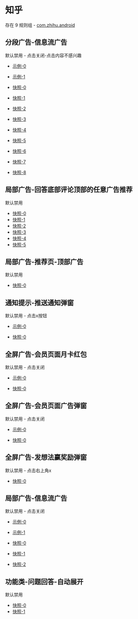 # 知乎

存在 9 规则组 - [com.zhihu.android](/src/apps/com.zhihu.android.ts)

## 分段广告-信息流广告

默认禁用 - 点击关闭-点击内容不感兴趣

- [示例-0](https://m.gkd.li/57941037/f6498773-af55-4ba9-96fa-4c0597523d55)
- [示例-1](https://m.gkd.li/57941037/c52e22c6-987e-46c2-a4ca-e1182972ed94)

- [快照-0](https://i.gkd.li/i/13849671)
- [快照-1](https://i.gkd.li/i/12647525)
- [快照-2](https://i.gkd.li/i/14178516)
- [快照-3](https://i.gkd.li/i/13849442)
- [快照-4](https://i.gkd.li/i/14178979)
- [快照-5](https://i.gkd.li/i/14321041)
- [快照-6](https://i.gkd.li/i/14468152)
- [快照-7](https://i.gkd.li/i/14192451)
- [快照-8](https://i.gkd.li/i/13849689)

## 局部广告-回答底部评论顶部的任意广告推荐

默认禁用

- [快照-0](https://i.gkd.li/i/12864109)
- [快照-1](https://i.gkd.li/i/12647525)
- [快照-2](https://i.gkd.li/i/14178516)
- [快照-3](https://i.gkd.li/i/14178922)
- [快照-4](https://i.gkd.li/i/14548763)
- [快照-5](https://i.gkd.li/i/12647541)

## 局部广告-推荐页-顶部广告

默认禁用

- [快照-0](https://i.gkd.li/i/14156887)

## 通知提示-推送通知弹窗

默认禁用 - 点击x按钮

- [示例-0](https://m.gkd.li/57941037/25cfef06-fe50-4250-bf45-1f6210f95063)

- [快照-0](https://i.gkd.li/i/12647583)

## 全屏广告-会员页面月卡红包

默认禁用 - 点击关闭

- [示例-0](https://m.gkd.li/57941037/335dee89-4b55-40f1-8316-b7b4f86a8ee6)

- [快照-0](https://i.gkd.li/i/12647421)

## 全屏广告-会员页面广告弹窗

默认禁用 - 点击关闭

- [示例-0](https://m.gkd.li/57941037/9eb78a95-c2dc-4a8b-9b86-f9d0fc0ed6fd)

- [快照-0](https://i.gkd.li/i/12707676)

## 全屏广告-发想法赢奖励弹窗

默认禁用 - 点击右上角x

- [快照-0](https://i.gkd.li/i/14020339)

## 局部广告-信息流广告

默认禁用 - 点击关闭

- [示例-0](https://m.gkd.li/57941037/0443d5cb-aa24-4447-afd7-58c5a09af835)
- [示例-1](https://m.gkd.li/45487685/c7d89c48-91d1-4658-b22e-d2626117be8b)

- [快照-0](https://i.gkd.li/i/14178980)
- [快照-1](https://i.gkd.li/i/14206949)
- [快照-2](https://i.gkd.li/i/14206988)

## 功能类-问题回答-自动展开

默认禁用

- [快照-0](https://i.gkd.li/i/12647688)
- [快照-1](https://i.gkd.li/i/12707687)
